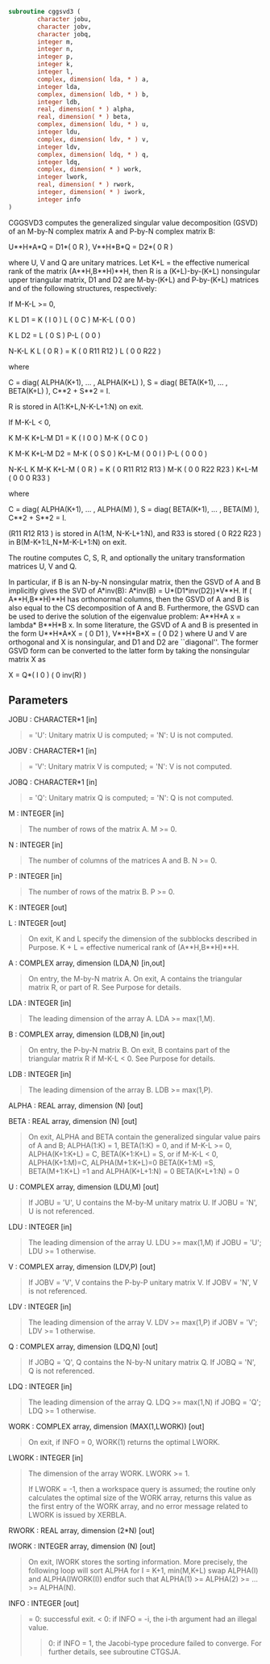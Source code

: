 ```fortran
subroutine cggsvd3 (
        character jobu,
        character jobv,
        character jobq,
        integer m,
        integer n,
        integer p,
        integer k,
        integer l,
        complex, dimension( lda, * ) a,
        integer lda,
        complex, dimension( ldb, * ) b,
        integer ldb,
        real, dimension( * ) alpha,
        real, dimension( * ) beta,
        complex, dimension( ldu, * ) u,
        integer ldu,
        complex, dimension( ldv, * ) v,
        integer ldv,
        complex, dimension( ldq, * ) q,
        integer ldq,
        complex, dimension( * ) work,
        integer lwork,
        real, dimension( * ) rwork,
        integer, dimension( * ) iwork,
        integer info
)
```

CGGSVD3 computes the generalized singular value decomposition (GSVD)
of an M-by-N complex matrix A and P-by-N complex matrix B:

U\*\*H\*A\*Q = D1\*( 0 R ),    V\*\*H\*B\*Q = D2\*( 0 R )

where U, V and Q are unitary matrices.
Let K+L = the effective numerical rank of the
matrix (A\*\*H,B\*\*H)\*\*H, then R is a (K+L)-by-(K+L) nonsingular upper
triangular matrix, D1 and D2 are M-by-(K+L) and P-by-(K+L)
matrices and of the following structures, respectively:

If M-K-L >= 0,

K  L
D1 =     K ( I  0 )
L ( 0  C )
M-K-L ( 0  0 )

K  L
D2 =   L ( 0  S )
P-L ( 0  0 )

N-K-L  K    L
( 0 R ) = K (  0   R11  R12 )
L (  0    0   R22 )

where

C = diag( ALPHA(K+1), ... , ALPHA(K+L) ),
S = diag( BETA(K+1),  ... , BETA(K+L) ),
C\*\*2 + S\*\*2 = I.

R is stored in A(1:K+L,N-K-L+1:N) on exit.

If M-K-L < 0,

K M-K K+L-M
D1 =   K ( I  0    0   )
M-K ( 0  C    0   )

K M-K K+L-M
D2 =   M-K ( 0  S    0  )
K+L-M ( 0  0    I  )
P-L ( 0  0    0  )

N-K-L  K   M-K  K+L-M
( 0 R ) =     K ( 0    R11  R12  R13  )
M-K ( 0     0   R22  R23  )
K+L-M ( 0     0    0   R33  )

where

C = diag( ALPHA(K+1), ... , ALPHA(M) ),
S = diag( BETA(K+1),  ... , BETA(M) ),
C\*\*2 + S\*\*2 = I.

(R11 R12 R13 ) is stored in A(1:M, N-K-L+1:N), and R33 is stored
( 0  R22 R23 )
in B(M-K+1:L,N+M-K-L+1:N) on exit.

The routine computes C, S, R, and optionally the unitary
transformation matrices U, V and Q.

In particular, if B is an N-by-N nonsingular matrix, then the GSVD of
A and B implicitly gives the SVD of A\*inv(B):
A\*inv(B) = U\*(D1\*inv(D2))\*V\*\*H.
If ( A\*\*H,B\*\*H)\*\*H has orthonormal columns, then the GSVD of A and B is also
equal to the CS decomposition of A and B. Furthermore, the GSVD can
be used to derive the solution of the eigenvalue problem:
A\*\*H\*A x = lambda\* B\*\*H\*B x.
In some literature, the GSVD of A and B is presented in the form
U\*\*H\*A\*X = ( 0 D1 ),   V\*\*H\*B\*X = ( 0 D2 )
where U and V are orthogonal and X is nonsingular, and D1 and D2 are
``diagonal''.  The former GSVD form can be converted to the latter
form by taking the nonsingular matrix X as

X = Q\*(  I   0    )
(  0 inv(R) )

## Parameters
JOBU : CHARACTER\*1 [in]
> = 'U':  Unitary matrix U is computed;
> = 'N':  U is not computed.

JOBV : CHARACTER\*1 [in]
> = 'V':  Unitary matrix V is computed;
> = 'N':  V is not computed.

JOBQ : CHARACTER\*1 [in]
> = 'Q':  Unitary matrix Q is computed;
> = 'N':  Q is not computed.

M : INTEGER [in]
> The number of rows of the matrix A.  M >= 0.

N : INTEGER [in]
> The number of columns of the matrices A and B.  N >= 0.

P : INTEGER [in]
> The number of rows of the matrix B.  P >= 0.

K : INTEGER [out]

L : INTEGER [out]
> 
> On exit, K and L specify the dimension of the subblocks
> described in Purpose.
> K + L = effective numerical rank of (A\*\*H,B\*\*H)\*\*H.

A : COMPLEX array, dimension (LDA,N) [in,out]
> On entry, the M-by-N matrix A.
> On exit, A contains the triangular matrix R, or part of R.
> See Purpose for details.

LDA : INTEGER [in]
> The leading dimension of the array A. LDA >= max(1,M).

B : COMPLEX array, dimension (LDB,N) [in,out]
> On entry, the P-by-N matrix B.
> On exit, B contains part of the triangular matrix R if
> M-K-L < 0.  See Purpose for details.

LDB : INTEGER [in]
> The leading dimension of the array B. LDB >= max(1,P).

ALPHA : REAL array, dimension (N) [out]

BETA : REAL array, dimension (N) [out]
> 
> On exit, ALPHA and BETA contain the generalized singular
> value pairs of A and B;
> ALPHA(1:K) = 1,
> BETA(1:K)  = 0,
> and if M-K-L >= 0,
> ALPHA(K+1:K+L) = C,
> BETA(K+1:K+L)  = S,
> or if M-K-L < 0,
> ALPHA(K+1:M)=C, ALPHA(M+1:K+L)=0
> BETA(K+1:M) =S, BETA(M+1:K+L) =1
> and
> ALPHA(K+L+1:N) = 0
> BETA(K+L+1:N)  = 0

U : COMPLEX array, dimension (LDU,M) [out]
> If JOBU = 'U', U contains the M-by-M unitary matrix U.
> If JOBU = 'N', U is not referenced.

LDU : INTEGER [in]
> The leading dimension of the array U. LDU >= max(1,M) if
> JOBU = 'U'; LDU >= 1 otherwise.

V : COMPLEX array, dimension (LDV,P) [out]
> If JOBV = 'V', V contains the P-by-P unitary matrix V.
> If JOBV = 'N', V is not referenced.

LDV : INTEGER [in]
> The leading dimension of the array V. LDV >= max(1,P) if
> JOBV = 'V'; LDV >= 1 otherwise.

Q : COMPLEX array, dimension (LDQ,N) [out]
> If JOBQ = 'Q', Q contains the N-by-N unitary matrix Q.
> If JOBQ = 'N', Q is not referenced.

LDQ : INTEGER [in]
> The leading dimension of the array Q. LDQ >= max(1,N) if
> JOBQ = 'Q'; LDQ >= 1 otherwise.

WORK : COMPLEX array, dimension (MAX(1,LWORK)) [out]
> On exit, if INFO = 0, WORK(1) returns the optimal LWORK.

LWORK : INTEGER [in]
> The dimension of the array WORK. LWORK >= 1.
> 
> If LWORK = -1, then a workspace query is assumed; the routine
> only calculates the optimal size of the WORK array, returns
> this value as the first entry of the WORK array, and no error
> message related to LWORK is issued by XERBLA.

RWORK : REAL array, dimension (2\*N) [out]

IWORK : INTEGER array, dimension (N) [out]
> On exit, IWORK stores the sorting information. More
> precisely, the following loop will sort ALPHA
> for I = K+1, min(M,K+L)
> swap ALPHA(I) and ALPHA(IWORK(I))
> endfor
> such that ALPHA(1) >= ALPHA(2) >= ... >= ALPHA(N).

INFO : INTEGER [out]
> = 0:  successful exit.
> < 0:  if INFO = -i, the i-th argument had an illegal value.
> > 0:  if INFO = 1, the Jacobi-type procedure failed to
> converge.  For further details, see subroutine CTGSJA.
